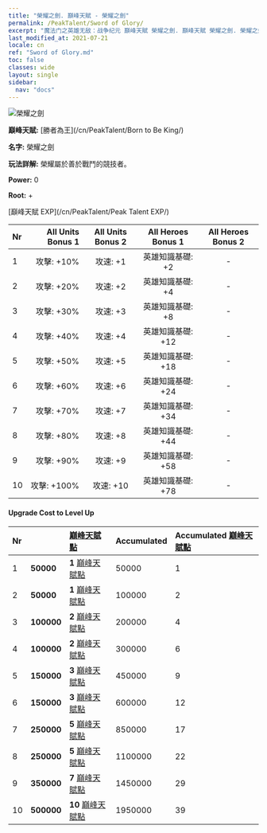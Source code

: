 ```yaml
---
title: "榮耀之劍. 巔峰天賦 - 榮耀之劍"
permalink: /PeakTalent/Sword of Glory/
excerpt: "魔法门之英雄无敌：战争纪元 巔峰天賦 榮耀之劍. 巔峰天賦 榮耀之劍. 榮耀之劍"
last_modified_at: 2021-07-21
locale: cn
ref: "Sword of Glory.md"
toc: false
classes: wide
layout: single
sidebar:
  nav: "docs"
---
```


  ![榮耀之劍](/images/pt/talent_4201.png)

  **巔峰天賦:** [勝者為王](/cn/PeakTalent/Born to Be King/)

  **名字:** 榮耀之劍

  **玩法詳解:** 榮耀屬於善於戰鬥的競技者。

  **Power:** 0

  **Root:** +

  [巔峰天賦 EXP](/cn/PeakTalent/Peak Talent EXP/)

  | Nr | All Units Bonus 1 | All Units Bonus 2 | All Heroes Bonus 1 | All Heroes Bonus 2 |
  |:---|--------------:|:-------------:|:-------------:|:-------------:|
  | 1 | 攻擊: +10% | 攻速: +1 | 英雄知識基礎: +2 | - |
  | 2 | 攻擊: +20% | 攻速: +2 | 英雄知識基礎: +4 | - |
  | 3 | 攻擊: +30% | 攻速: +3 | 英雄知識基礎: +8 | - |
  | 4 | 攻擊: +40% | 攻速: +4 | 英雄知識基礎: +12 | - |
  | 5 | 攻擊: +50% | 攻速: +5 | 英雄知識基礎: +18 | - |
  | 6 | 攻擊: +60% | 攻速: +6 | 英雄知識基礎: +24 | - |
  | 7 | 攻擊: +70% | 攻速: +7 | 英雄知識基礎: +34 | - |
  | 8 | 攻擊: +80% | 攻速: +8 | 英雄知識基礎: +44 | - |
  | 9 | 攻擊: +90% | 攻速: +9 | 英雄知識基礎: +58 | - |
  | 10 | 攻擊: +100% | 攻速: +10 | 英雄知識基礎: +78 | - |


#### Upgrade Cost to Level Up

  | Nr | <i class="fas fa-coins"/> | [巔峰天賦點](/cn/Items/con_934/) | Accumulated <i class="fas fa-coins"/> | Accumulated [巔峰天賦點](/cn/Items/con_934/) |
  |:---|:--------------|:-------------|:-------------|:-------------|
  | 1 | **50000** | **1** [巔峰天賦點](/cn/Items/con_934/) | 50000 | 1 |
  | 2 | **50000** | **1** [巔峰天賦點](/cn/Items/con_934/) | 100000 | 2 |
  | 3 | **100000** | **2** [巔峰天賦點](/cn/Items/con_934/) | 200000 | 4 |
  | 4 | **100000** | **2** [巔峰天賦點](/cn/Items/con_934/) | 300000 | 6 |
  | 5 | **150000** | **3** [巔峰天賦點](/cn/Items/con_934/) | 450000 | 9 |
  | 6 | **150000** | **3** [巔峰天賦點](/cn/Items/con_934/) | 600000 | 12 |
  | 7 | **250000** | **5** [巔峰天賦點](/cn/Items/con_934/) | 850000 | 17 |
  | 8 | **250000** | **5** [巔峰天賦點](/cn/Items/con_934/) | 1100000 | 22 |
  | 9 | **350000** | **7** [巔峰天賦點](/cn/Items/con_934/) | 1450000 | 29 |
  | 10 | **500000** | **10** [巔峰天賦點](/cn/Items/con_934/) | 1950000 | 39 |
